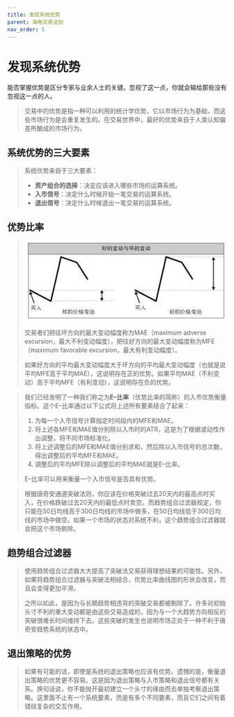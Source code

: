 ```yaml
---
title: 发现系统优势
parent: 海龟交易法则
nav_order: 5
---
```


# 发现系统优势

能否掌握优势是区分专家与业余人士的关键。忽视了这一点，你就会输给那些没有忽视这一点的人。

> 交易中的优势是指一种可以利用的统计学优势，它以市场行为为基础，而这些市场行为是会重复发生的。在交易世界中，最好的优势来自于人类认知偏差所酿成的市场行为。

## 系统优势的三大要素

> 系统优势来自于三大要素：
> - **资产组合的选择**：决定应该进入哪些市场的运算系统。
> - **入市信号**：决定什么时候开始一笔交易的运算系统。
> - **退出信号**：决定什么时候退出一笔交易的运算系统。

## 优势比率

> ![好的变动与坏的变动](./好的变动与坏的变动.jpeg "好的变动与坏的变动")
> 
> 交易者们把往坏方向的最大变动幅度称为MAE（maximum adverse excursion，最大不利变动幅度），把往好方向的最大变动幅度称为MFE（maximum favorable excursion，最大有利变动幅度）。
> 
> 如果好方向的平均最大变动幅度大于坏方向的平均最大变动幅度（也就是说平均MFE高于平均MAE），这说明存在正的优势。如果平均MAE（不利变动）高于平均MFE（有利变动），这说明存在负的优势。

> 我们已经发明了一种我们称之为**E–比率**（优势比率的简称）的入市优势衡量指标。这个E–比率通过以下公式将上述所有要素结合了起来：
> 1. 为每一个入市信号计算指定时间段内的MFE和MAE。
> 2. 将上述各MFE和MAE值分别除以入市时的ATR，这是为了根据波动性作出调整，将不同市场标准化。
> 3. 将上述调整后的MFE和MAE值分别求和，然后除以入市信号的总次数，得出调整后的平均MFE和MAE。
> 4. 调整后的平均MFE除以调整后的平均MAE就是E–比率。
>
> E–比率可以用来衡量一个入市信号是否具有优势。

> 根据唐奇安通道突破法则，你应该在价格突破过去20天内的最高点时买入，在价格跌破过去20天内的最低点时卖空。而趋势组合过滤器规定，你只能在50日均线高于300日均线的市场中做多，在50日均线低于300日均线的市场中做空。如果一个市场的状态对系统不利，这个趋势组合过滤器就会把这个市场剔除。

## 趋势组合过滤器

> 使用趋势组合过滤器大大提高了突破法交易获得理想结果的可能性。另外，如果将趋势组合过滤器与突破法相结合，优势比率曲线图的形状会改变，而且会变得更加平滑。
> 
> 之所以如此，是因为与长期趋势相违背的突破交易都被剔除了。许多对初始头寸不利的重大变动都是由这些交易造成的，因为与一个大趋势方向相反的突破很难长时间维持下去。这些突破的发生也说明市场正处于一种不利于唐奇安趋势系统的状态中。

## 退出策略的优势

> 如果有可能的话，即使是系统的退出策略也应该有优势。遗憾的是，衡量退出策略的优势更不容易。这是因为退出策略与入市策略和退出信号都有关系。换句话说，你不能抛开最初建立一个头寸的缘由而去单独考察退出策略。这里面不止有一个系统要素，而是有多个不同要素，而且它们之间有着错综复杂的交互作用。





